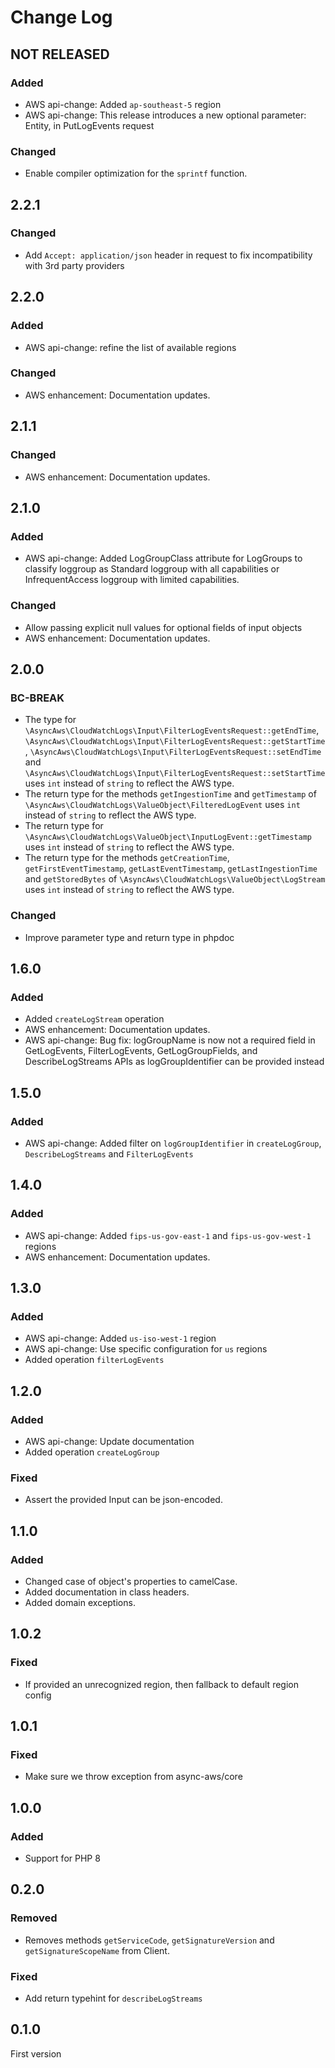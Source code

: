 # Change Log

## NOT RELEASED

### Added

- AWS api-change: Added `ap-southeast-5` region
- AWS api-change: This release introduces a new optional parameter: Entity, in PutLogEvents request

### Changed

- Enable compiler optimization for the `sprintf` function.

## 2.2.1

### Changed

- Add `Accept: application/json` header in request to fix incompatibility with 3rd party providers

## 2.2.0

### Added

- AWS api-change: refine the list of available regions

### Changed

- AWS enhancement: Documentation updates.

## 2.1.1

### Changed

- AWS enhancement: Documentation updates.

## 2.1.0

### Added

- AWS api-change: Added LogGroupClass attribute for LogGroups to classify loggroup as Standard loggroup with all capabilities or InfrequentAccess loggroup with limited capabilities.

### Changed

- Allow passing explicit null values for optional fields of input objects
- AWS enhancement: Documentation updates.

## 2.0.0

### BC-BREAK

- The type for `\AsyncAws\CloudWatchLogs\Input\FilterLogEventsRequest::getEndTime`, `\AsyncAws\CloudWatchLogs\Input\FilterLogEventsRequest::getStartTime`, `\AsyncAws\CloudWatchLogs\Input\FilterLogEventsRequest::setEndTime` and `\AsyncAws\CloudWatchLogs\Input\FilterLogEventsRequest::setStartTime` uses `int` instead of `string` to reflect the AWS type.
- The return type for the methods `getIngestionTime` and `getTimestamp` of `\AsyncAws\CloudWatchLogs\ValueObject\FilteredLogEvent` uses `int` instead of `string` to reflect the AWS type.
- The return type for `\AsyncAws\CloudWatchLogs\ValueObject\InputLogEvent::getTimestamp` uses `int` instead of `string` to reflect the AWS type.
- The return type for the methods `getCreationTime`, `getFirstEventTimestamp`, `getLastEventTimestamp`, `getLastIngestionTime` and `getStoredBytes` of `\AsyncAws\CloudWatchLogs\ValueObject\LogStream` uses `int` instead of `string` to reflect the AWS type.

### Changed

- Improve parameter type and return type in phpdoc

## 1.6.0

### Added

- Added `createLogStream` operation
- AWS enhancement: Documentation updates.
- AWS api-change: Bug fix: logGroupName is now not a required field in GetLogEvents, FilterLogEvents, GetLogGroupFields, and DescribeLogStreams APIs as logGroupIdentifier can be provided instead

## 1.5.0

### Added

- AWS api-change: Added filter on `logGroupIdentifier` in  `createLogGroup`, `DescribeLogStreams` and `FilterLogEvents`

## 1.4.0

### Added

- AWS api-change: Added `fips-us-gov-east-1` and `fips-us-gov-west-1` regions
- AWS enhancement: Documentation updates.

## 1.3.0

### Added

- AWS api-change: Added `us-iso-west-1` region
- AWS api-change: Use specific configuration for `us` regions
- Added operation `filterLogEvents`

## 1.2.0

### Added

- AWS api-change: Update documentation
- Added operation `createLogGroup`

### Fixed

- Assert the provided Input can be json-encoded.

## 1.1.0

### Added

- Changed case of object's properties to camelCase.
- Added documentation in class headers.
- Added domain exceptions.

## 1.0.2

### Fixed

- If provided an unrecognized region, then fallback to default region config

## 1.0.1

### Fixed

- Make sure we throw exception from async-aws/core

## 1.0.0

### Added

- Support for PHP 8

## 0.2.0

### Removed

- Removes methods `getServiceCode`, `getSignatureVersion` and `getSignatureScopeName` from Client.

### Fixed

- Add return typehint for `describeLogStreams`

## 0.1.0

First version
